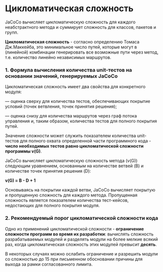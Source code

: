 # **Цикломатическая сложность**

JaCoCo вычисляет цикломатическую сложность для каждого неабстрактного метода и суммирует сложность для классов, пакетов и групп.

**Цикломатическая сложность** - согласно определению Томаса Дж.Маккейба,  это минимальное число путей, которые могут в (линейной) комбинации генерировать все возможные пути через метод, т.е. количество линейно независимых маршрутов.


### 1. **Формула вычисления количества unit-тестов на основании значений, генерируемых JaCoCo**

Цикломатическая сложность имеет два свойства для конкретного модуля:

— оценка сверху для количества тестов, обеспечивающих покрытие условий (точек ветвления, точек принятия решения);

— оценка снизу для количества маршрутов через граф потока управления и, таким образом, количества тестов для полного покрытия путей.

Значение сложности может служить показателем количества unit-тестов для полного охвата определенной части программного кода - **число необходимых тестов равно цикломатической сложности программы v(G)**. 

JaCoCo вычисляет цикломатическую сложность метода (v(G)) следующим уравнением, основанным на количестве ветвей (B) и количестве точек принятия решения (D):

**v(G) = B - D + 1**

Основываясь на покрытии каждой ветви, JaCoCo вычисляет покрытую и пропущенную сложность для каждого метода. Пропущенная сложность является показателем количества тест-кейсов, недостающих для полного покрытия модуля.

### 2. **Рекомендуемый порог цикломатической сложности кода**

Одно из применений цикломатической сложности - **ограничение сложности программ во время их разработки**: вычислять сложность разрабатываемых модулей и разделять модули на более мелкие всякий раз, когда цикломатическая сложность этих модулей превысит **десять**. 

В некоторых случаях можно ослабить ограничение и разрешить модули со сложностью до 15 при письменном обосновании причины для выхода за рамки согласованного лимита. 